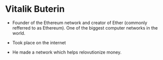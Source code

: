# Vitalik Buterin 

- Founder of the Ethereum network and creator of Ether (commonly refferred to as Ethereum). One of the biggest computer networks in the world. 

- Took place on the internet 

- He made a network which helps relovutionize money. 
